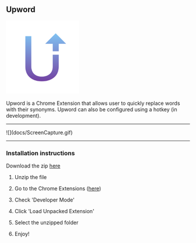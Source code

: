 ## Upword

<img src="docs/upword-logo.png" style="width:200px">

Upword is a Chrome Extension that allows user to quickly replace words with their synonyms. Upword can also be configured using a hotkey (in development).

<hr>
![](docs/ScreenCapture.gif)
<hr>

### Installation instructions

Download the zip [here](#)

1. Unzip the file

2. Go to the Chrome Extensions ([here](chrome://extensions/))

3. Check 'Developer Mode'

4. Click 'Load Unpacked Extension'

5. Select the unzipped folder

6. Enjoy!
